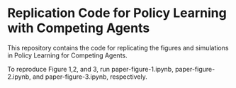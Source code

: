# Replication Code for Policy Learning with Competing Agents

This repository contains the code for replicating the figures and simulations in Policy Learning for Competing Agents.

To reproduce Figure 1,2, and 3, run paper-figure-1.ipynb, paper-figure-2.ipynb, and paper-figure-3.ipynb, respectively.
